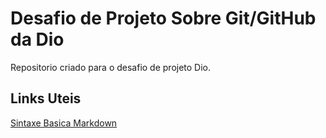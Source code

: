 # Desafio de Projeto Sobre Git/GitHub da Dio
Repositorio criado para o desafio de projeto Dio.

## Links Uteis
[Sintaxe Basica Markdown](https://www.markdownguide.org/basic-syntax/)
